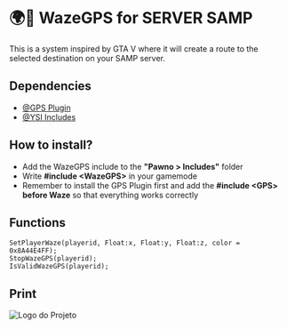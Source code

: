 # 🌍📍 WazeGPS for SERVER SAMP
This is a system inspired by GTA V where it will create a route to the selected destination on your SAMP server.

## Dependencies
- [@GPS Plugin](https://github.com/kristoisberg/samp-gps-plugin)
- [@YSI Includes](https://github.com/pawn-lang/YSI-Includes)

## How to install?
- Add the WazeGPS include to the **"Pawno > Includes"** folder
- Write **#include \<WazeGPS\>** in your gamemode
- Remember to install the GPS Plugin first and add the **#include \<GPS\> before Waze** so that everything works correctly

## Functions
```pawn
SetPlayerWaze(playerid, Float:x, Float:y, Float:z, color = 0x8A44E4FF);
StopWazeGPS(playerid);
IsValidWazeGPS(playerid);
```

## Print
![Logo do Projeto](https://i.imgur.com/GD9aKcK.png)
